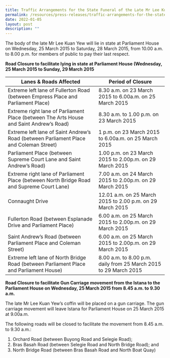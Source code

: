 ```yaml
---
title: Traffic Arrangements for the State Funeral of the Late Mr Lee Kuan Yew
permalink: /resources/press-releases/traffic-arrangements-for-the-state-funeral-of-the-late-mr-lee-kuan-yew/
date: 2022-01-05
layout: post
description: ""
---
```

The body of the late Mr Lee Kuan Yew will lie in state at Parliament House on Wednesday, 25 March 2015 to Saturday, 28 March 2015, from 10.00 a.m. to 8.00 p.m. for members of public to pay their last respect.

**Road Closure to facilitate lying in state at Parliament House (Wednesday, 25 March 2015 to Sunday, 29 March 2015**



| **Lanes & Roads Affected** | **Period of Closure** |
| -------- | -------- | 
| Extreme left lane of Fullerton Road (between Empress Place and Parliament Place)     | 8.30 a.m. on 23 March 2015 to 6.00a.m. on 25 March 2015    | 
| Extreme right lane of Parliament Place (between The Arts House and Saint Andrew’s Road) | 8.30 a.m. to 1.00 p.m. on 23 March 2015|
| Extreme left lane of Saint Andrew’s Road (between Parliament Place and Coleman Street) | 1 p.m. on 23 March 2015 to 6.00a.m. on 25 March 2015 |
| Parliament Place (between Supreme Court Lane and Saint Andrew’s Road) | 1.00 p.m. on 23 March 2015 to 2.00p.m. on 29 March 2015 |
| Extreme right lane of Parliament Place (between North Bridge Road and Supreme Court Lane) | 7.00 a.m. on 24 March 2015 to 2.00p.m. on 29 March 2015 |
| Connaught Drive | 12.01 a.m. on 25 March 2015 to 2.00 p.m. on 29 March 2015 |
| Fullerton Road (between Esplanade Drive and Parliament Place) | 6.00 a.m. on 25 March 2015 to 2.00p.m. on 29 March 2015 |
| Saint Andrew’s Road (between Parliament Place and Coleman Street) | 6.00 a.m. on 25 March 2015 to 2.00p.m. on 29 March 2015|
| Extreme left lane of North Bridge Road (between Parliament Place and Parliament House) | 8.00 a.m. to 8.00 p.m. daily from 25 March 2015 to 29 March 2015 |

**Road Closure to facilitate Gun Carriage movement from the Istana to the Parliament House on Wednesday, 25 March 2015 from 8.45 a.m. to 9.30 a.m.**

The late Mr Lee Kuan Yew’s coffin will be placed on a gun carriage. The gun carriage movement will leave Istana for Parliament House on 25 March 2015 at 9.00a.m.

The following roads will be closed to facilitate the movement from 8.45 a.m. to 9.30 a.m.:

1. Orchard Road (between Buyong Road and Selegie Road);
2. Bras Basah Road (between Selegie Road and North Bridge Road); and
3. North Bridge Road (between Bras Basah Road and North Boat Quay)